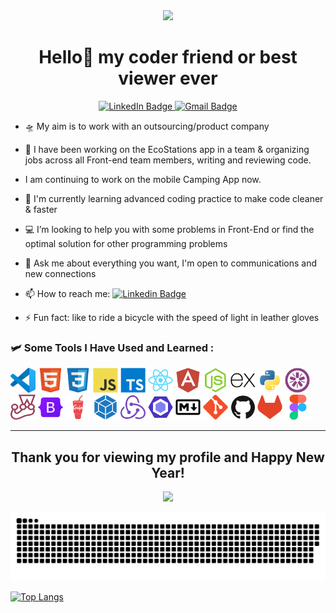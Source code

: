 <div align="center">
  <div id="header">
<!--     <img src="https://media.giphy.com/media/umYMU8G2ixG5mJBDo5/giphy.gif" width="200"/> -->
    <img src="https://media1.giphy.com/media/L8K62iTDkzGX6/giphy.gif?cid=790b7611ad3354c9d16573eb9b23e47365c19947ce0b7ebe&rid=giphy.gif" width="300"/>
  </div>

  <h1>Hello👋 my coder friend or best viewer ever</h1>
  <div id="badges">
    <a href="https://www.linkedin.com/in/andriy-oleksievets-9b056b219/">
      <img src="https://img.shields.io/badge/LinkedIn-blue?style=for-the-badge&logo=linkedin&logoColor=white" alt="LinkedIn Badge"/>
    </a>
    <a href="https://mail.google.com/mail/?view=cm&fs=1&to=aandriy335@gmail.com&su=Hello, I work as a recruiter at COMPANY, and we hope to see you on our team soon&body=We can contact you via Linkedin, so have a nice day">
      <img src="https://img.shields.io/badge/Gmail-red?style=for-the-badge&logo=gmail&logoColor=white" alt="Gmail Badge"/>
    </a>
  </div>
</div>

- :flying_saucer: My aim is to work with an outsourcing/product company

- 🔭 I have been working on the EcoStations app in a team & organizing jobs across all Front-end team members, writing and reviewing code. 
- I am continuing to work on the mobile Camping App now.
- 🌱 I'm currently learning advanced coding practice to make code cleaner & faster

- :computer: I’m looking to help you with some problems in Front-End or find the optimal solution for other programming problems
- 💬 Ask me about everything you want, I'm open to communications and new connections
- 📫 How to reach me: [![Linkedin Badge](https://img.shields.io/badge/LinkedIn-blue?style=flat&logo=Linkedin&logoColor=white)](https://www.linkedin.com/in/andriy-oleksievets-9b056b219/)
- ⚡ Fun fact: like to ride a bicycle with the speed of light in leather gloves

  
### :small_airplane: Some Tools I Have Used and Learned :
<p align="left">
  <img src="https://github.com/devicons/devicon/blob/master/icons/vscode/vscode-original.svg" title="VSCode" alt="VSCode" width="40" height="40"/>
  <img src="https://github.com/devicons/devicon/blob/master/icons/html5/html5-original.svg" title="HTML5" alt="HTML5" width="40" height="40"/>
  <img src="https://github.com/devicons/devicon/blob/master/icons/css3/css3-original.svg" title="CSS3" alt="CSS3" width="40" height="40"/>
  <img src="https://github.com/devicons/devicon/blob/master/icons/javascript/javascript-original.svg" title="Javascript" alt="Javascript" width="40" height="40"/>
  <img src="https://github.com/devicons/devicon/blob/master/icons/typescript/typescript-plain.svg" title="Typescript" alt="Typescript" width="40" height="40"/>
  <img src="https://github.com/devicons/devicon/blob/master/icons/react/react-original.svg" title="React" alt="React" width="40" height="40"/>
  <img src="https://github.com/devicons/devicon/blob/master/icons/angularjs/angularjs-plain.svg" title="Angular" alt="Angular" width="40" height="40"/>
  <img src="https://github.com/devicons/devicon/blob/master/icons/nodejs/nodejs-plain.svg" title="NodeJS" alt="Node.js" width="40" height="40"/>
  <img src="https://github.com/devicons/devicon/blob/master/icons/express/express-original.svg" title="ExpressJS" alt="Express.js" width="40" height="40"/>
  <img src="https://github.com/devicons/devicon/blob/master/icons/python/python-original.svg" title="Python" alt="Python" width="40" height="40"/>
  <img src="https://github.com/devicons/devicon/blob/master/icons/jasmine/jasmine-plain.svg" title="Jasmine" alt="Jasmine" width="40" height="40"/>
  <img src="https://github.com/devicons/devicon/blob/master/icons/jest/jest-plain.svg" title="Jest" alt="Jest" width="40" height="40"/>
  <img src="https://github.com/devicons/devicon/blob/master/icons/bootstrap/bootstrap-original.svg" title="Bootstrap" alt="Bootstrap" width="40" height="40"/>
  <img src="https://github.com/devicons/devicon/blob/master/icons/gulp/gulp-plain.svg" title="Gulp" alt="Gulp" width="40" height="40"/>
  <img src="https://github.com/devicons/devicon/blob/master/icons/webpack/webpack-plain.svg" title="Webpack" alt="Webpack" width="40" height="40"/>
  <img src="https://github.com/devicons/devicon/blob/master/icons/redux/redux-original.svg" title="Redux" alt="Redux" width="40" height="40"/>
  <img src="https://github.com/devicons/devicon/blob/master/icons/eslint/eslint-original.svg" title="Eslint" alt="Eslint" width="40" height="40"/>
  <img src="https://github.com/devicons/devicon/blob/master/icons/markdown/markdown-original.svg" title="Markdown" alt="Markdown" width="40" height="40"/>
  <img src="https://github.com/devicons/devicon/blob/master/icons/git/git-plain.svg" title="Git" alt="Git" width="40" height="40"/>
  <img src="https://github.com/devicons/devicon/blob/master/icons/github/github-original.svg" title="Github" alt="Github" width="40" height="40"/>
  <img src="https://github.com/devicons/devicon/blob/master/icons/gitlab/gitlab-plain.svg" title="Gitlab" alt="Gitlab" width="40" height="40"/>
  <img src="https://github.com/devicons/devicon/blob/master/icons/figma/figma-original.svg" title="Figma" alt="Figma" width="40" height="40"/>
</div>
<hr>

<div align="center">
  <h2 align="center">Thank you for viewing my profile and Happy New Year!</h2>
  <img src="https://media.giphy.com/media/kY8Si93psXLnIGy6zq/giphy.gif" width="500"/>
</div>


<div>

  ![Snake animation](https://github.com/ggo-web/ggo-web/blob/output/github-contribution-grid-snake.svg)

  [![Top Langs](https://github-readme-stats.vercel.app/api/top-langs/?username=ggo-web&layout=compact)](https://github.com/ggo-web/github-readme-stats)
  
</div>
